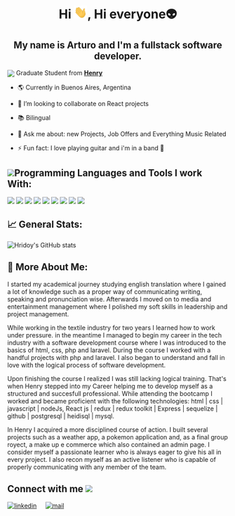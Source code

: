 <h1 align="center">Hi <img src="https://raw.githubusercontent.com/KevinPatel04/KevinPatel04/master/Hi.gif" width="30px">, Hi everyone👽 </h1>


<h2  align="center"> My name is Arturo and I'm a fullstack software developer.</h2>

<img align='center' src="https://res.cloudinary.com/crunchbase-production/image/upload/c_lpad,h_256,w_256,f_auto,q_auto:eco,dpr_1/tdgwdgx9n7ubjqkhr6ew" width="20px"> Graduate Student from **[Henry](https://www.soyhenry.com/)**
- 🌎 Currently in Buenos Aires, Argentina 

- 👯 I’m looking to collaborate on React projects
- :books: Bilingual
- 💬 Ask me about: new Projects, Job Offers and Everything Music Related 

- ⚡ Fun fact: I love playing guitar and i'm in a band :guitar:

## <img src="https://media.giphy.com/media/iY8CRBdQXODJSCERIr/giphy.gif" width="30px">Programming Languages and Tools I work With:
<a href="https://www.javascript.com/" target="_blank" title="JavaScript"><img src="https://img.icons8.com/color/48/000000/javascript.png"/></a>
<a href="https://reactjs.org/" target="_blank" title="React"><img src="https://img.icons8.com/color/48/000000/react-native.png"/></a>
<a href="https://redux.js.org/" target="_blank" title="Redux"><img src="https://img.icons8.com/color/48/000000/redux.png"/></a>
<a href="https://nodejs.org/" target="_blank" title="Node.js"><img src="https://img.icons8.com/color/48/000000/nodejs.png"/></a>
<a href="https://sequelize.org/" target="_blank" title="Sequelize"><img width="40px" src="https://s2.qwant.com/thumbr/0x380/f/1/def6e5a6cedacd5856251aeaef7e52119bf19a4f70ada987080f4a3db8e074/sequelize-logo-png-transparent.png?u=https%3A%2F%2Fcdn.freebiesupply.com%2Flogos%2Flarge%2F2x%2Fsequelize-logo-png-transparent.png&q=0&b=1&p=0&a=0"/></a>
<a href="https://www.postgresql.org/" target="_blank" title="PostgreSQL"><img src="https://img.icons8.com/color/48/000000/postgresql.png"/></a>
<a href="https://git-scm.com/" target="_blank" title="Git"><img src="https://img.icons8.com/color/48/000000/git.png"/></a>
<img src="https://img.icons8.com/color/48/000000/firebase.png"/>
<img src="https://img.icons8.com/officel/48/000000/php-logo.png"/>


## :chart_with_upwards_trend: General Stats:
![Hridoy's GitHub stats](https://github-readme-stats.vercel.app/api?username=arturokaadu&show_icons=true&count_private=true&theme=great-gatsby) </br>

## :bookmark_tabs: More About Me:
I started my academical journey studying english translation where I gained a lot of knowledge such as a proper way of communicating writing, speaking and pronunciation wise.
 Afterwards I moved on to media and entertainment management where I polished my soft skills in leadership and project management. 

While working in the textile industry for two years I learned how to work under pressure. in the meantime I managed to begin my career in the tech industry with a software development course where I was introduced to the basics of html, css, php and laravel. During the course I worked with a handful projects with php and laravel. I also began to understand and fall in love with the logical process of software development.

Upon finishing the course I realized I was still lacking logical training. That's when Henry stepped into my Career helping me to develop myself as a structured and succesfull professional. While attending the bootcamp I worked and became proficient with the following technologies: html | css | javascript | nodeJs, React js | redux | redux toolkit | Express | sequelize | github | postgresql | heidisql | mysql. 

In Henry I acquired a more disciplined course of action. I built several projects such as a weather app, a pokemon application and, as a final group royect, a make up e commerce which also contained an admin page. 
I consider myself a passionate learner who is always eager to give his all in every project. I also recon myself as an active listener who is capable of properly communicating with any member of the team.
## Connect with me <img src="https://media.giphy.com/media/iY8CRBdQXODJSCERIr/giphy.gif" width="30px">
 <a href="https://www.linkedin.com/in/arturo-kaad%C3%BA-80220515b" target="_blank"><img src="https://www.vectorlogo.zone/logos/linkedin/linkedin-icon.svg" width="35px" alt="linkedin"></a>
 &nbsp; &nbsp;
 <a href="mailto:arturokaadu2@live.com.ar"><img src="https://www.vectorlogo.zone/logos/gmail/gmail-icon.svg" width="35px" alt="mail"></a>
&nbsp; &nbsp;

